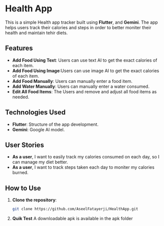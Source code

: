 # Health App

This is a simple Health app tracker built using **Flutter**, and **Gemini**. The app helps users track their calories and steps in order to better moniter their health and maintain tehir diets.

## Features
- **Add Food Using Text**: Users can use text AI to get the exact calories of each item.
- **Add Food Using Image**:Users can use image AI to get the exact calories of each item.
- **Add Food Manually**: Users can manually enter a food item.
- **Add Water Manually**: Users can manually enter a water consumed.
- **Edit All Food Items**: The Users and remove and adjust all food items as needed.

## Technologies Used
- **Flutter**: Structure of the app development.
- **Gemini**: Google AI model.

## User Stories
- **As a user**, I want to easily track my calories consumed on each day, so I can manage my diet better.
- **As a user**, I want to track steps taken each day to moniter my calories burned.

## How to Use
1. **Clone the repository**:
   ```bash
   git clone https://github.com/AseelFatayerji/HealthApp.git
2. **Quik Test**
   A downloadable apk is available in the apk folder